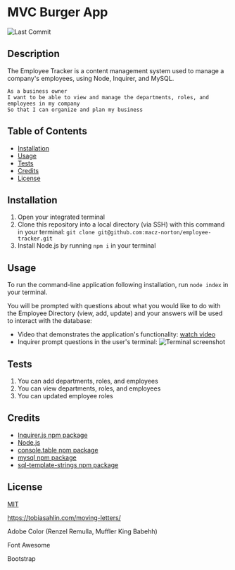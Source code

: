 # MVC Burger App
![Last Commit](https://img.shields.io/github/last-commit/macz-norton/mvc-burger-app)

## Description

The Employee Tracker is a content management system used to manage a company's employees, using Node, Inquirer, and MySQL.

```
As a business owner
I want to be able to view and manage the departments, roles, and employees in my company
So that I can organize and plan my business

```

## Table of Contents

* [Installation](#installation)
* [Usage](#usage)
* [Tests](#tests)
* [Credits](#credits)
* [License](#license)

## Installation

1. Open your integrated terminal 
2. Clone this repository into a local directory (via SSH) with this command in your terminal: `git clone git@github.com:macz-norton/employee-tracker.git`
3. Install Node.js by running `npm i` in your terminal

## Usage

To run the command-line application following installation, run `node index` in your terminal.

You will be prompted with questions about what you would like to do with the Employee Directory (view, add, update) and your answers will be used to interact with the database:
* Video that demonstrates the application's functionality: [watch video](https://user-images.githubusercontent.com/71162422/109406410-a42f8900-792d-11eb-8d67-63a076ee418a.mp4)
* Inquirer prompt questions in the user's terminal: ![Terminal screenshot](https://user-images.githubusercontent.com/71162422/109406396-7d715280-792d-11eb-81aa-235287d2018e.png)

## Tests

1. You can add departments, roles, and employees
2. You can view departments, roles, and employees
3. You can updated employee roles

## Credits

* [Inquirer.js npm package](https://www.npmjs.com/package/inquirer)
* [Node.js](https://nodejs.org/en/)
* [console.table npm package](https://www.npmjs.com/package/console.table)
* [mysql npm package](https://www.npmjs.com/package/mysql)
* [sql-template-strings npm package](https://www.npmjs.com/package/sql-template-strings)

## License

[MIT](https://choosealicense.com/licenses/mit/)


https://tobiasahlin.com/moving-letters/

Adobe Color (Renzel Remulla, Muffler King Babehh)

Font Awesome

Bootstrap